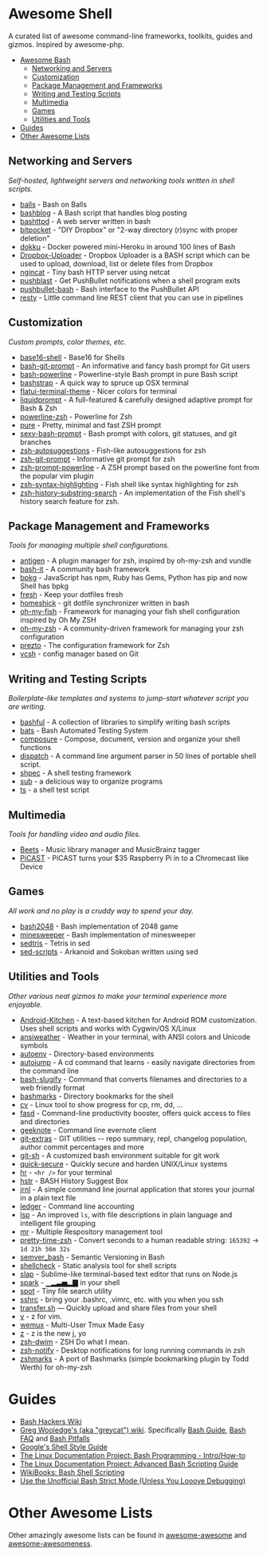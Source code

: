 # Awesome Shell
A curated list of awesome command-line frameworks, toolkits, guides and gizmos. Inspired by awesome-php.
- [Awesome Bash](#awesome-bash)
	- [Networking and Servers](#networking-and-servers)
	- [Customization](#customization)
	- [Package Management and Frameworks](#package-management-and-frameworks)
	- [Writing and Testing Scripts](#writing-and-testing-scripts)
	- [Multimedia](#multimedia)
	- [Games](#games)
	- [Utilities and Tools](#utilities-and-tools)
- [Guides](#guides)
- [Other Awesome Lists](#other-awesome-lists)

## Networking and Servers

*Self-hosted, lightweight servers and networking tools written in shell scripts.*

* [balls](https://github.com/jneen/balls) - Bash on Balls
* [bashblog](https://github.com/cfenollosa/bashblog) - A Bash script that handles blog posting
* [bashttpd](https://github.com/avleen/bashttpd) - A web server written in bash
* [bitpocket](https://github.com/sickill/bitpocket) - "DIY Dropbox" or "2-way directory (r)sync with proper deletion"
* [dokku](https://github.com/progrium/dokku) - Docker powered mini-Heroku in around 100 lines of Bash
* [Dropbox-Uploader](https://github.com/andreafabrizi/Dropbox-Uploader) - Dropbox Uploader is a BASH script which can be used to upload, download, list or delete files from Dropbox
* [ngincat](https://github.com/jaburns/ngincat) - Tiny bash HTTP server using netcat
* [pushblast](https://github.com/alebcay/pushblast) - Get PushBullet notifications when a shell program exits
* [pushbullet-bash](https://github.com/Red5d/pushbullet-bash) - Bash interface to the PushBullet API
* [resty](https://github.com/micha/resty) - Little command line REST client that you can use in pipelines

## Customization

*Custom prompts, color themes, etc.*

* [base16-shell](https://github.com/chriskempson/base16-shell) - Base16 for Shells
* [bash-git-prompt](https://github.com/magicmonty/bash-git-prompt) - An informative and fancy bash prompt for Git users
* [bash-powerline](https://github.com/riobard/bash-powerline) - Powerline-style Bash prompt in pure Bash script
* [bashstrap](https://github.com/barryclark/bashstrap) - A quick way to spruce up OSX terminal
* [flatui-terminal-theme](https://dribbble.com/shots/1021755-Flat-UI-Terminal-Theme) - Nicer colors for terminal
* [liquidprompt](https://github.com/nojhan/liquidprompt) - A full-featured & carefully designed adaptive prompt for Bash & Zsh
* [powerline-zsh](https://github.com/carlcarl/powerline-zsh) - Powerline for Zsh
* [pure](https://github.com/sindresorhus/pure) - Pretty, minimal and fast ZSH prompt
* [sexy-bash-prompt](https://github.com/twolfson/sexy-bash-prompt) - Bash prompt with colors, git statuses, and git branches
* [zsh-autosuggestions](https://github.com/tarruda/zsh-autosuggestions) - Fish-like autosuggestions for zsh
* [zsh-git-prompt](https://github.com/olivierverdier/zsh-git-prompt) - Informative git prompt for zsh
* [zsh-prompt-powerline](https://github.com/Valodim/zsh-prompt-powerline) - A ZSH prompt based on the powerline font from the popular vim plugin
* [zsh-syntax-highlighting](https://github.com/zsh-users/zsh-syntax-highlighting) - Fish shell like syntax highlighting for zsh
* [zsh-history-substring-search](https://github.com/zsh-users/zsh-history-substring-search) - An implementation of the Fish shell's history search feature for zsh.

## Package Management and Frameworks

*Tools for managing multiple shell configurations.*

* [antigen](https://github.com/zsh-users/antigen) - A plugin manager for zsh, inspired by oh-my-zsh and vundle
* [bash-it](https://github.com/revans/bash-it) - A community bash framework
* [bpkg](http://www.bpkg.io/) - JavaScript has npm, Ruby has Gems, Python has pip and now Shell has bpkg
* [fresh](https://github.com/freshshell/fresh) - Keep your dotfiles fresh
* [homeshick](https://github.com/andsens/homeshick) - git dotfile synchronizer written in bash
* [oh-my-fish](https://github.com/bpinto/oh-my-fish) - Framework for managing your fish shell configuration inspired by Oh My ZSH
* [oh-my-zsh](https://github.com/robbyrussell/oh-my-zsh) - A community-driven framework for managing your zsh configuration
* [prezto](https://github.com/sorin-ionescu/prezto) - The configuration framework for Zsh
* [vcsh](https://github.com/RichiH/vcsh) - config manager based on Git

## Writing and Testing Scripts

*Boilerplate-like templates and systems to jump-start whatever script you are writing.*

* [bashful](https://github.com/jmcantrell/bashful) - A collection of libraries to simplify writing bash scripts
* [bats](https://github.com/sstephenson/bats) - Bash Automated Testing System
* [composure](https://github.com/erichs/composure) - Compose, document, version and organize your shell functions
* [dispatch](https://github.com/Mosai/workshop/blob/master/doc/dispatch.md) - A command line argument parser in 50 lines of portable shell script.
* [shpec](https://github.com/rylnd/shpec) - A shell testing framework
* [sub](https://github.com/basecamp/sub) - a delicious way to organize programs
* [ts](https://github.com/thinkerbot/ts) - a shell test script
 
## Multimedia

*Tools for handling video and audio files.*

* [Beets](https://github.com/sampsyo/beets) - Music library manager and MusicBrainz tagger
* [PiCAST](https://github.com/lanceseidman/PiCAST) - PiCAST turns your $35 Raspberry Pi in to a Chromecast like Device

## Games

*All work and no play is a cruddy way to spend your day.*

* [bash2048](https://github.com/mydzor/bash2048) - Bash implementation of 2048 game
* [minesweeper](https://github.com/feherke/Bash-script/blob/master/minesweeper/minesweeper.sh) - Bash implementation of minesweeper
* [sedtris](https://github.com/uuner/sedtris) - Tetris in sed
* [sed-scripts](https://github.com/aureliojargas/sed-scripts) - Arkanoid and Sokoban written using sed

## Utilities and Tools

*Other various neat gizmos to make your terminal experience more enjoyable.*

* [Android-Kitchen](https://github.com/dsixda/Android-Kitchen) - A text-based kitchen for Android ROM customization. Uses shell scripts and works with Cygwin/OS X/Linux
* [ansiweather](https://github.com/fcambus/ansiweather) - Weather in your terminal, with ANSI colors and Unicode symbols
* [autoenv](https://github.com/kennethreitz/autoenv) - Directory-based environments
* [autojump](https://github.com/joelthelion/autojump) - A cd command that learns - easily navigate directories from the command line
* [bash-slugify](https://github.com/benlinton/bash-slugify) - Command that converts filenames and directories to a web friendly format
* [bashmarks](https://github.com/huyng/bashmarks) - Directory bookmarks for the shell
* [cv](https://github.com/Xfennec/cv) - Linux tool to show progress for cp, rm, dd, ...
* [fasd](https://github.com/clvv/fasd) - Command-line productivity booster, offers quick access to files and directories
* [geeknote](https://github.com/VitaliyRodnenko/geeknote) - Command line evernote client
* [git-extras](https://github.com/visionmedia/git-extras) - GIT utilities -- repo summary, repl, changelog population, author commit percentages and more
* [git-sh](https://github.com/rtomayko/git-sh) - A customized bash environment suitable for git work
* [quick-secure](https://github.com/marshyski/quick-secure) - Quickly secure and harden UNIX/Linux systems
* [hr](https://github.com/LuRsT/hr) - `<hr />` for your terminal
* [hstr](https://github.com/dvorka/hstr) - BASH History Suggest Box
* [jrnl](https://github.com/maebert/jrnl) - A simple command line journal application that stores your journal in a plain text file
* [ledger](https://github.com/ledger/ledger) - Command line accounting
* [lsp](https://github.com/dborzov/lsp) - An improved `ls`, with file descriptions in plain language and intelligent file grouping
* [mr](https://github.com/joeyh/myrepos) - Multiple Respository management tool
* [pretty-time-zsh](https://github.com/sindresorhus/pretty-time-zsh) - Convert seconds to a human readable string: `165392` → `1d 21h 56m 32s`
* [semver_bash](https://github.com/cloudflare/semver_bash) - Semantic Versioning in Bash
* [shellcheck](https://github.com/koalaman/shellcheck) - Static analysis tool for shell scripts
* [slap](https://github.com/slap-editor/slap) - Sublime-like terminal-based text editor that runs on Node.js
* [spark](https://github.com/holman/spark) - ▁▂▃▅▂▇ in your shell
* [spot](https://github.com/guille/spot) - Tiny file search utility
* [sshrc](https://github.com/Russell91/sshrc) - bring your .bashrc, .vimrc, etc. with you when you ssh
* [transfer.sh](https://transfer.sh/) — Quickly upload and share files from your shell
* [v](https://github.com/rupa/v) - z for vim.
* [wemux](https://github.com/zolrath/wemux) - Multi-User Tmux Made Easy
* [z](https://github.com/rupa/z) - z is the new j, yo
* [zsh-dwim](https://github.com/oknowton/zsh-dwim) - ZSH Do what I mean.
* [zsh-notify](https://github.com/marzocchi/zsh-notify) - Desktop notifications for long running commands in zsh
* [zshmarks](https://github.com/jocelynmallon/zshmarks) - A port of Bashmarks (simple bookmarking plugin by Todd Werth) for oh-my-zsh

# Guides
* [Bash Hackers Wiki](http://wiki.bash-hackers.org/)
* [Greg Wooledge's (aka "greycat") wiki](http://mywiki.wooledge.org).
  Specifically [Bash Guide](http://mywiki.wooledge.org/BashGuide), [Bash FAQ](http://mywiki.wooledge.org/BashFAQ) and [Bash Pitfalls](http://mywiki.wooledge.org/BashPitfalls)
* [Google's Shell Style Guide](https://google-styleguide.googlecode.com/svn/trunk/shell.xml)
* [The Linux Documentation Project: Bash Programming - Intro/How-to](http://tldp.org/HOWTO/Bash-Prog-Intro-HOWTO.html#toc)
* [The Linux Documentation Project: Advanced Bash Scripting Guide](http://www.tldp.org/LDP/abs/html/)
* [WikiBooks: Bash Shell Scripting](http://en.wikibooks.org/wiki/Bash_Shell_Scripting)
* [Use the Unofficial Bash Strict Mode (Unless You Looove Debugging)](http://redsymbol.net/articles/unofficial-bash-strict-mode/)

# Other Awesome Lists
Other amazingly awesome lists can be found in [awesome-awesome](https://github.com/emijrp/awesome-awesome) and [awesome-awesomeness](https://github.com/bayandin/awesome-awesomeness).

